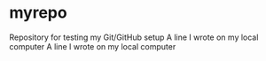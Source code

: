 # myrepo
Repository for testing my Git/GitHub setup
A line I wrote on my local computer 
A line I wrote on my local computer  
